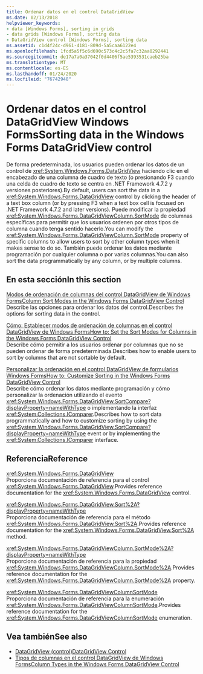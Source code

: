 ```yaml
---
title: Ordenar datos en el control DataGridView
ms.date: 02/13/2018
helpviewer_keywords:
- data [Windows Forms], sorting in grids
- data grids [Windows Forms], sorting data
- DataGridView control [Windows Forms], sorting data
ms.assetid: c1d4f24c-d961-4181-809d-5a5caa6122e4
ms.openlocfilehash: 1fcd5a5f5c6d690c573c4c2c5fa7c32aa0292441
ms.sourcegitcommit: de17a7a0a37042f0d4406f5ae5393531caeb25ba
ms.translationtype: MT
ms.contentlocale: es-ES
ms.lasthandoff: 01/24/2020
ms.locfileid: "76742948"
---
```

# <a name="sorting-data-in-the-windows-forms-datagridview-control"></a><span data-ttu-id="30fd2-102">Ordenar datos en el control DataGridView Windows Forms</span><span class="sxs-lookup"><span data-stu-id="30fd2-102">Sorting data in the Windows Forms DataGridView control</span></span>

<span data-ttu-id="30fd2-103">De forma predeterminada, los usuarios pueden ordenar los datos de un control de <xref:System.Windows.Forms.DataGridView> haciendo clic en el encabezado de una columna de cuadro de texto (o presionando F3 cuando una celda de cuadro de texto se centra en .NET Framework 4.7.2 y versiones posteriores).</span><span class="sxs-lookup"><span data-stu-id="30fd2-103">By default, users can sort the data in a <xref:System.Windows.Forms.DataGridView> control by clicking the header of a text box column (or by pressing F3 when a text box cell is focused on .NET Framework 4.7.2 and later versions).</span></span> <span data-ttu-id="30fd2-104">Puede modificar la propiedad <xref:System.Windows.Forms.DataGridViewColumn.SortMode> de columnas específicas para permitir que los usuarios ordenen por otros tipos de columna cuando tenga sentido hacerlo.</span><span class="sxs-lookup"><span data-stu-id="30fd2-104">You can modify the <xref:System.Windows.Forms.DataGridViewColumn.SortMode> property of specific columns to allow users to sort by other column types when it makes sense to do so.</span></span> <span data-ttu-id="30fd2-105">También puede ordenar los datos mediante programación por cualquier columna o por varias columnas.</span><span class="sxs-lookup"><span data-stu-id="30fd2-105">You can also sort the data programmatically by any column, or by multiple columns.</span></span>

## <a name="in-this-section"></a><span data-ttu-id="30fd2-106">En esta sección</span><span class="sxs-lookup"><span data-stu-id="30fd2-106">In this section</span></span>

[<span data-ttu-id="30fd2-107">Modos de ordenación de columnas del control DataGridView de Windows Forms</span><span class="sxs-lookup"><span data-stu-id="30fd2-107">Column Sort Modes in the Windows Forms DataGridView Control</span></span>](column-sort-modes-in-the-windows-forms-datagridview-control.md)  
<span data-ttu-id="30fd2-108">Describe las opciones para ordenar los datos del control.</span><span class="sxs-lookup"><span data-stu-id="30fd2-108">Describes the options for sorting data in the control.</span></span>

[<span data-ttu-id="30fd2-109">Cómo: Establecer modos de ordenación de columnas en el control DataGridView de Windows Forms</span><span class="sxs-lookup"><span data-stu-id="30fd2-109">How to: Set the Sort Modes for Columns in the Windows Forms DataGridView Control</span></span>](set-the-sort-modes-for-columns-wf-datagridview-control.md)  
<span data-ttu-id="30fd2-110">Describe cómo permitir a los usuarios ordenar por columnas que no se pueden ordenar de forma predeterminada.</span><span class="sxs-lookup"><span data-stu-id="30fd2-110">Describes how to enable users to sort by columns that are not sortable by default.</span></span>

[<span data-ttu-id="30fd2-111">Personalizar la ordenación en el control DataGridView de formularios Windows Forms</span><span class="sxs-lookup"><span data-stu-id="30fd2-111">How to: Customize Sorting in the Windows Forms DataGridView Control</span></span>](how-to-customize-sorting-in-the-windows-forms-datagridview-control.md)  
<span data-ttu-id="30fd2-112">Describe cómo ordenar los datos mediante programación y cómo personalizar la ordenación utilizando el evento <xref:System.Windows.Forms.DataGridView.SortCompare?displayProperty=nameWithType> o implementando la interfaz <xref:System.Collections.IComparer>.</span><span class="sxs-lookup"><span data-stu-id="30fd2-112">Describes how to sort data programmatically and how to customize sorting by using the <xref:System.Windows.Forms.DataGridView.SortCompare?displayProperty=nameWithType> event or by implementing the <xref:System.Collections.IComparer> interface.</span></span>

## <a name="reference"></a><span data-ttu-id="30fd2-113">Referencia</span><span class="sxs-lookup"><span data-stu-id="30fd2-113">Reference</span></span>

<xref:System.Windows.Forms.DataGridView>  
<span data-ttu-id="30fd2-114">Proporciona documentación de referencia para el control <xref:System.Windows.Forms.DataGridView>.</span><span class="sxs-lookup"><span data-stu-id="30fd2-114">Provides reference documentation for the <xref:System.Windows.Forms.DataGridView> control.</span></span>  

<xref:System.Windows.Forms.DataGridView.Sort%2A?displayProperty=nameWithType>  
<span data-ttu-id="30fd2-115">Proporciona documentación de referencia para el método <xref:System.Windows.Forms.DataGridView.Sort%2A>.</span><span class="sxs-lookup"><span data-stu-id="30fd2-115">Provides reference documentation for the <xref:System.Windows.Forms.DataGridView.Sort%2A> method.</span></span>

<xref:System.Windows.Forms.DataGridViewColumn.SortMode%2A?displayProperty=nameWithType>  
<span data-ttu-id="30fd2-116">Proporciona documentación de referencia para la propiedad <xref:System.Windows.Forms.DataGridViewColumn.SortMode%2A>.</span><span class="sxs-lookup"><span data-stu-id="30fd2-116">Provides reference documentation for the <xref:System.Windows.Forms.DataGridViewColumn.SortMode%2A> property.</span></span>

<xref:System.Windows.Forms.DataGridViewColumnSortMode>  
<span data-ttu-id="30fd2-117">Proporciona documentación de referencia para la enumeración <xref:System.Windows.Forms.DataGridViewColumnSortMode>.</span><span class="sxs-lookup"><span data-stu-id="30fd2-117">Provides reference documentation for the <xref:System.Windows.Forms.DataGridViewColumnSortMode> enumeration.</span></span>

## <a name="see-also"></a><span data-ttu-id="30fd2-118">Vea también</span><span class="sxs-lookup"><span data-stu-id="30fd2-118">See also</span></span>

- [<span data-ttu-id="30fd2-119">DataGridView (control)</span><span class="sxs-lookup"><span data-stu-id="30fd2-119">DataGridView Control</span></span>](datagridview-control-windows-forms.md)
- [<span data-ttu-id="30fd2-120">Tipos de columnas en el control DataGridView de Windows Forms</span><span class="sxs-lookup"><span data-stu-id="30fd2-120">Column Types in the Windows Forms DataGridView Control</span></span>](column-types-in-the-windows-forms-datagridview-control.md)

